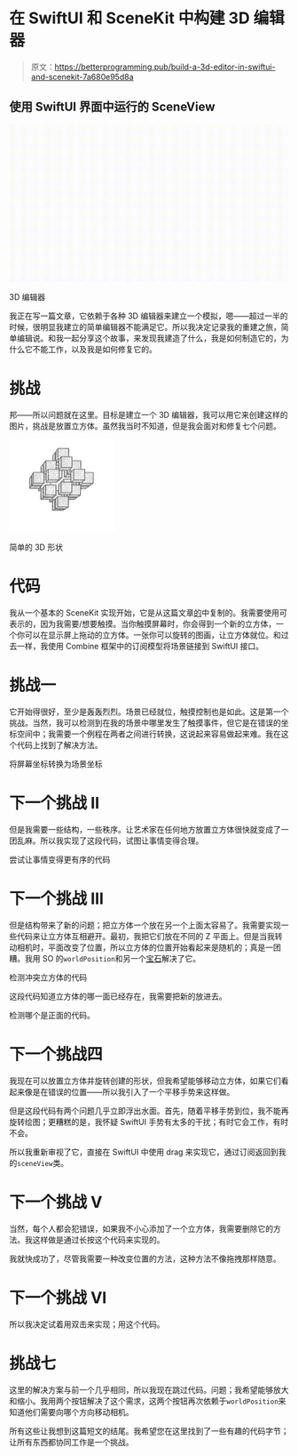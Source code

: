 # 在 SwiftUI 和 SceneKit 中构建 3D 编辑器

> 原文：<https://betterprogramming.pub/build-a-3d-editor-in-swiftui-and-scenekit-7a680e95d8a>

## 使用 SwiftUI 界面中运行的 SceneView

![](img/7b7ac364a336758cdf4f7d71de7904a3.png)

3D 编辑器

我正在写一篇文章，它依赖于各种 3D 编辑器来建立一个模拟，嗯——超过一半的时候，很明显我建立的简单编辑器不能满足它。所以我决定记录我的重建之旅，简单编辑说。和我一起分享这个故事，来发现我建造了什么，我是如何制造它的，为什么它不能工作，以及我是如何修复它的。

# 挑战

邦——所以问题就在这里。目标是建立一个 3D 编辑器，我可以用它来创建这样的图片，挑战是放置立方体。虽然我当时不知道，但是我会面对和修复七个问题。

![](img/f044bc19fee09ec660d90474a6379346.png)

简单的 3D 形状

# 代码

我从一个基本的 SceneKit 实现开始，它是从这篇文章[的](/a-self-avoiding-walker-in-swiftui-9d2922ee1837)中复制的。我需要使用可表示的，因为我需要/想要触摸。当你触摸屏幕时，你会得到一个新的立方体，一个你可以在显示屏上拖动的立方体。一张你可以旋转的图画，让立方体就位。和过去一样，我使用 Combine 框架中的订阅模型将场景链接到 SwiftUI 接口。

# 挑战一

它开始得很好，至少是轰轰烈烈。场景已经就位，触摸控制也是如此。这是第一个挑战。当然，我可以检测到在我的场景中哪里发生了触摸事件，但它是在错误的坐标空间中；我需要一个例程在两者之间进行转换，这说起来容易做起来难。我在这个代码上找到了解决方法。

将屏幕坐标转换为场景坐标

# 下一个挑战 II

但是我需要一些结构，一些秩序。让艺术家在任何地方放置立方体很快就变成了一团乱麻。所以我实现了这段代码，试图让事情变得合理。

尝试让事情变得更有序的代码

# 下一个挑战 III

但是结构带来了新的问题；把立方体一个放在另一个上面太容易了。我需要实现一些代码来让立方体互相避开。最初，我把它们放在不同的 Z 平面上。但是当我转动相机时，平面改变了位置，所以立方体的位置开始看起来是随机的；真是一团糟。我用 SO 的`worldPosition`和另一个[宝石](https://stackoverflow.com/questions/481144/equation-for-testing-if-a-point-is-inside-a-circle/72104483#72104483)解决了它。

检测冲突立方体的代码

这段代码知道立方体的哪一面已经存在，我需要把新的放进去。

检测哪个是正面的代码。

# 下一个挑战四

我现在可以放置立方体并旋转创建的形状，但我希望能够移动立方体，如果它们看起来像是在错误的位置——所以我引入了一个平移手势来这样做。

但是这段代码有两个问题几乎立即浮出水面。首先，随着平移手势到位，我不能再旋转绘图；更糟糕的是，我怀疑 SwiftUI 手势有太多的干扰；有时它会工作，有时不会。

所以我重新审视了它，直接在 SwiftUI 中使用 drag 来实现它，通过订阅返回到我的`sceneView`类。

# 下一个挑战 V

当然，每个人都会犯错误，如果我不小心添加了一个立方体，我需要删除它的方法。我这样做是通过长按这个代码来实现的。

我就快成功了，尽管我需要一种改变位置的方法，这种方法不像拖拽那样随意。

# 下一个挑战 VI

所以我决定试着用双击来实现；用这个代码。

# 挑战七

这里的解决方案与前一个几乎相同，所以我现在跳过代码。问题；我希望能够放大和缩小。我用两个按钮解决了这个需求，这两个按钮再次依赖于`worldPosition`来知道他们需要向哪个方向移动相机。

所有这些让我想到这篇短文的结尾。我希望您在这里找到了一些有趣的代码字节；让所有东西都协同工作是一个挑战。